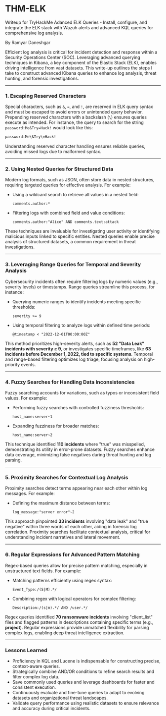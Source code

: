 # THM-ELK
Writeup for TryHackMe Adanced ELK Queries -  Install, configure, and integrate the ELK stack with Wazuh alerts and advanced KQL queries for comprehensive log analysis.

By Ramyar Daneshgar 

Efficient log analysis is critical for incident detection and response within a Security Operations Center (SOC). Leveraging advanced querying techniques in Kibana, a key component of the Elastic Stack (ELK), enables driving intelligence from vast datasets. This write-up outlines the steps I take to construct advanced Kibana queries to enhance log analysis, threat hunting, and forensic investigations.

---

### **1. Escaping Reserved Characters**

Special characters, such as `&`, `=`, and `!`, are reserved in ELK query syntax and must be escaped to avoid errors or unintended query behavior. Prepending reserved characters with a backslash (`\`) ensures queries execute as intended. For instance, the query to search for the string `password:Me&Try=Hack!` would look like this:
```bash
password:Me\&Try\=Hack!
```
Understanding reserved character handling ensures reliable queries, avoiding missed logs due to malformed syntax.

---

### **2. Using Nested Queries for Structured Data**

Modern log formats, such as JSON, often store data in nested structures, requiring targeted queries for effective analysis. For example:
- Using a wildcard search to retrieve all values in a nested field:
  ```kql
  comments.author:*
  ```
- Filtering logs with combined field and value conditions:
  ```kql
  comments.author:"Alice" AND comments.text:attack
  ```

These techniques are invaluable for investigating user activity or identifying malicious inputs linked to specific entities. Nested queries enable precise analysis of structured datasets, a common requirement in threat investigations.

---

### **3. Leveraging Range Queries for Temporal and Severity Analysis**

Cybersecurity incidents often require filtering logs by numeric values (e.g., severity levels) or timestamps. Range queries streamline this process, for instance:
- Querying numeric ranges to identify incidents meeting specific thresholds:
  ```kql
  severity >= 9
  ```
- Using temporal filtering to analyze logs within defined time periods:
  ```kql
  @timestamp < "2022-12-01T00:00:00Z"
  ```

This method prioritizes high-severity alerts, such as **52 "Data Leak" incidents with severity ≥ 9**, or investigates specific timeframes, like **63 incidents before December 1, 2022, tied to specific systems**. Temporal and range-based filtering optimizes log triage, focusing analysis on high-priority events.

---

### **4. Fuzzy Searches for Handling Data Inconsistencies**

Fuzzy searching accounts for variations, such as typos or inconsistent field values. For example:
- Performing fuzzy searches with controlled fuzziness thresholds:
  ```lucene
  host_name:server~1
  ```
- Expanding fuzziness for broader matches:
  ```lucene
  host_name:server~2
  ```

This technique identified **110 incidents** where "true" was misspelled, demonstrating its utility in error-prone datasets. Fuzzy searches enhance data coverage, minimizing false negatives during threat hunting and log parsing.

---

### **5. Proximity Searches for Contextual Log Analysis**

Proximity searches detect terms appearing near each other within log messages. For example:
- Defining the maximum distance between terms:
  ```lucene
  log_message:"server error"~2
  ```

This approach pinpointed **33 incidents** involving "data leak" and "true negative" within three words of each other, aiding in forensic log correlation. Proximity searches facilitate contextual analysis, critical for understanding incident narratives and lateral movement.

---

### **6. Regular Expressions for Advanced Pattern Matching**

Regex-based queries allow for precise pattern matching, especially in unstructured text fields. For example:
- Matching patterns efficiently using regex syntax:
  ```lucene
  Event_Type:/(S|M).*/
  ```
- Combining regex with logical operators for complex filtering:
  ```lucene
  Description:/(s|m).*/ AND /user.*/
  ```

Regex queries identified **70 ransomware incidents** involving "client_list" files and flagged patterns in descriptions containing specific terms (e.g., **project**). Regular expressions provide unmatched flexibility for parsing complex logs, enabling deep threat intelligence extraction.

---

### Lessons Learned
- Proficiency in KQL and Lucene is indispensable for constructing precise, context-aware queries.
- Strategically combine AND/OR conditions to refine search results and filter complex log data.
- Save commonly used queries and leverage dashboards for faster and consistent execution.
- Continuously evaluate and fine-tune queries to adapt to evolving datasets and organizational threat landscapes.
- Validate query performance using realistic datasets to ensure relevance and accuracy during critical incidents.
